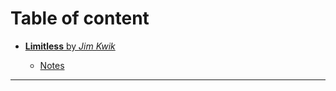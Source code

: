 # Table of content

- [**Limitless** by *Jim Kwik*](https://www.amazon.in/Limitless-Upgrade-Anything-Faster-Exceptional/dp/1401958230)

    - [Notes](./Notes/Book_1.md)

---
